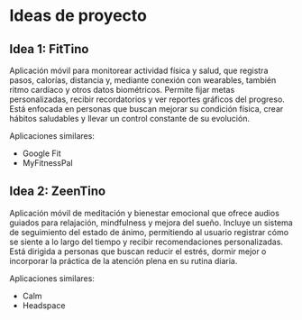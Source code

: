 # Ideas de proyecto

## Idea 1: FitTino

Aplicación móvil para monitorear actividad física y salud, que registra pasos, calorías, distancia y, mediante conexión con wearables, también ritmo cardíaco y otros datos biométricos. Permite fijar metas personalizadas, recibir recordatorios y ver reportes gráficos del progreso. Está enfocada en personas que buscan mejorar su condición física, crear hábitos saludables y llevar un control constante de su evolución.

Aplicaciones similares:

- Google Fit
- MyFitnessPal

## Idea 2: ZeenTino

Aplicación móvil de meditación y bienestar emocional que ofrece audios guiados para relajación, mindfulness y mejora del sueño. Incluye un sistema de seguimiento del estado de ánimo, permitiendo al usuario registrar cómo se siente a lo largo del tiempo y recibir recomendaciones personalizadas. Está dirigida a personas que buscan reducir el estrés, dormir mejor o incorporar la práctica de la atención plena en su rutina diaria.

Aplicaciones similares:

- Calm
- Headspace

